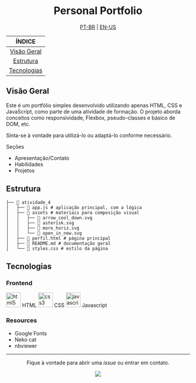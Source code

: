 <div align="center">

# Personal Portfolio

[PT-BR](#pt-br) | [EN-US](#english)

|           ÍNDICE            |
| :-------------------------: |
| [Visão Geral](#visão-geral) |
|   [Estrutura](#estrutura)   |
| [Tecnologias](#tecnologias) |

</div>

## Visão Geral

Este é um portfólio simples desenvolvido utilizando apenas HTML, CSS e JavaScript, como parte de uma atividade de formação. O projeto aborda conceitos como responsividade, Flexbox, pseudo-classes e básico de DOM, etc.

Sinta-se à vontade para utilizá-lo ou adaptá-lo conforme necessário.

Seções

- Apresentação/Contato
- Habilidades
- Projetos

## Estrutura

```
├── 📂 atividade_4
│   ├── 📄 app.js # aplicação principal, com a lógica
│   ├── 📂 assets # materiais para composição visual
│   │   ├── 📄 arrow_cool_down.svg
│   │   ├── 📄 asterisk.svg
│   │   ├── 📄 more_horiz.svg
│   │   └── 📄 open_in_new.svg
│   ├── 📄 perfil.html # página principal
│   ├── 📄 README.md # documentação geral
│   └── 📄 styles.css # estilo da página
```

## Tecnologias

### Frontend

<img src="https://cdn.jsdelivr.net/gh/devicons/devicon/icons/html5/html5-original.svg" height="40" alt="html5 logo"  /> HTML <img src="https://cdn.jsdelivr.net/gh/devicons/devicon/icons/css3/css3-original.svg" height="40" alt="css3 logo"  /> CSS
<img src="https://cdn.jsdelivr.net/gh/devicons/devicon/icons/javascript/javascript-original.svg" height="40" alt="javascript logo"  /> Javascript

### Resources

- Google Fonts
- Neko cat
- nbviewer

---

<div align="center">

Fique à vontade para abrir uma _issue_ ou entrar em contato.

<img src="https://c.tenor.com/ckyu6xvix-4AAAAd/tenor.gif">

</div>
